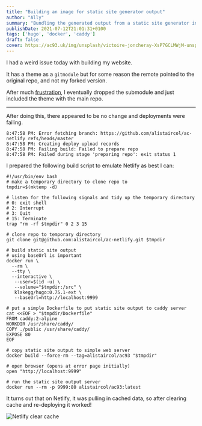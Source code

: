 ```yaml
---
title: "Building an image for static site generator output"
author: "Ally"
summary: "Bundling the generated output from a static site generator into a simple static file server for testing"
publishDate: 2021-07-12T21:01:31+0100
tags: ['hugo', 'docker', 'caddy']
draft: false
cover: https://ac93.uk/img/unsplash/victoire-joncheray-XsP7GCLMWjM-unsplash.jpg
---
```


I had a weird issue today with building my website.

It has a theme as a `gitmodule` but for some reason the remote pointed to the original repo, and not my forked version.

After much [frustration](https://stackoverflow.com/a/36593218/5873008), I eventually dropped the submodule and just included the theme with the main repo.

---

After doing this, there appeared to be no change and deployments were failing.

```text
8:47:58 PM: Error fetching branch: https://github.com/alistaircol/ac-netlify refs/heads/master
8:47:58 PM: Creating deploy upload records
8:47:58 PM: Failing build: Failed to prepare repo
8:47:58 PM: Failed during stage 'preparing repo': exit status 1
```

I prepared the following build script to emulate Netlify as best I can:

```shell
#!/usr/bin/env bash
# make a temporary directory to clone repo to
tmpdir=$(mktemp -d)

# listen for the following signals and tidy up the temporary directory
# 0: exit shell
# 2: Interrupt
# 3: Quit
# 15: Terminate
trap "rm -rf $tmpdir" 0 2 3 15

# clone repo to temporary directory
git clone git@github.com:alistaircol/ac-netlify.git $tmpdir

# build static site output
# using baseUrl is important
docker run \
  --rm \
  --tty \
  --interactive \
   --user=$(id -u) \
   --volume="$tmpdir:/src" \
   klakegg/hugo:0.75.1-ext \
   --baseUrl=http://localhost:9999

# put a simple Dockerfile to put static site output to caddy server
cat <<EOF > "$tmpdir/Dockerfile"
FROM caddy:2-alpine
WORKDIR /usr/share/caddy/
COPY ./public /usr/share/caddy/
EXPOSE 80
EOF

# copy static site output to simple web server
docker build --force-rm --tag=alistaircol/ac93 "$tmpdir"

# open browser (opens at error page initially)
open "http://localhost:9999"

# run the static site output server
docker run --rm -p 9999:80 alistaircol/ac93:latest
```

It turns out that on Netlify, it was pulling in cached data, so after clearing cache and re-deploying it worked!

![Netlify clear cache](/img/articles/static-site-build-docker-image/clear-netlify-cache.png)
